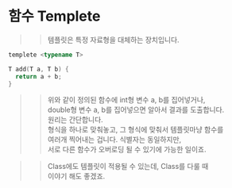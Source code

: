 # 함수 Templete

>> 템플릿은 특정 자료형을 대체하는 장치입니다.  

```C++
templete <typename T>

T add(T a, T b) {
  return a + b;
}
```
>> 위와 같이 정의된 함수에 int형 변수 a, b를 집어넣거나,  
>> double형 변수 a, b를 집어넣으면 알아서 결과를 도출합니다.  
>> 원리는 간단합니다.  
>> 형식을 하나로 맞춰놓고, 그 형식에 맞춰서 템플릿마냥 함수를  
>> 여러개 찍어내는 겁니다. 식별자는 동일하지만,  
>> 서로 다른 함수가 오버로딩 될 수 있기에 가능한 일이죠.  

>> Class에도 템플릿이 적용될 수 있는데, Class를 다룰 때  
>> 이야기 해도 좋겠죠.
